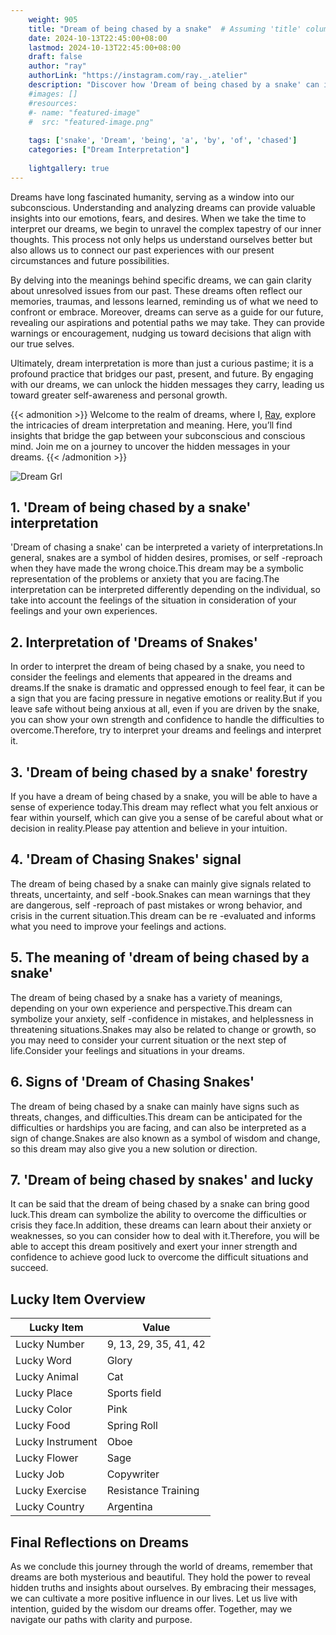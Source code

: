 ```yaml
---
    weight: 905
    title: "Dream of being chased by a snake"  # Assuming 'title' column exists
    date: 2024-10-13T22:45:00+08:00
    lastmod: 2024-10-13T22:45:00+08:00
    draft: false
    author: "ray"
    authorLink: "https://instagram.com/ray._.atelier"
    description: "Discover how 'Dream of being chased by a snake' can interpret your future and uncover its significant meanings in your life."
    #images: []
    #resources:
    #- name: "featured-image"
    #  src: "featured-image.png"
    
    tags: ['snake', 'Dream', 'being', 'a', 'by', 'of', 'chased']
    categories: ["Dream Interpretation"]
    
    lightgallery: true
---
```

    
Dreams have long fascinated humanity, serving as a window into our subconscious. Understanding and analyzing dreams can provide valuable insights into our emotions, fears, and desires. When we take the time to interpret our dreams, we begin to unravel the complex tapestry of our inner thoughts. This process not only helps us understand ourselves better but also allows us to connect our past experiences with our present circumstances and future possibilities.

By delving into the meanings behind specific dreams, we can gain clarity about unresolved issues from our past. These dreams often reflect our memories, traumas, and lessons learned, reminding us of what we need to confront or embrace. Moreover, dreams can serve as a guide for our future, revealing our aspirations and potential paths we may take. They can provide warnings or encouragement, nudging us toward decisions that align with our true selves.

Ultimately, dream interpretation is more than just a curious pastime; it is a profound practice that bridges our past, present, and future. By engaging with our dreams, we can unlock the hidden messages they carry, leading us toward greater self-awareness and personal growth.

{{< admonition >}}
Welcome to the realm of dreams, where I, [Ray](https://instagram.com/ray._.atelier), explore the intricacies of dream interpretation and meaning. Here, you’ll find insights that bridge the gap between your subconscious and conscious mind. Join me on a journey to uncover the hidden messages in your dreams.
{{< /admonition >}}

![Dream Grl](https://cdn.pixabay.com/photo/2017/11/02/03/35/gothic-2910057_1280.jpg "Dream Grl")

## 1. 'Dream of being chased by a snake' interpretation
'Dream of chasing a snake' can be interpreted a variety of interpretations.In general, snakes are a symbol of hidden desires, promises, or self -reproach when they have made the wrong choice.This dream may be a symbolic representation of the problems or anxiety that you are facing.The interpretation can be interpreted differently depending on the individual, so take into account the feelings of the situation in consideration of your feelings and your own experiences.

## 2. Interpretation of 'Dreams of Snakes'
In order to interpret the dream of being chased by a snake, you need to consider the feelings and elements that appeared in the dreams and dreams.If the snake is dramatic and oppressed enough to feel fear, it can be a sign that you are facing pressure in negative emotions or reality.But if you leave safe without being anxious at all, even if you are driven by the snake, you can show your own strength and confidence to handle the difficulties to overcome.Therefore, try to interpret your dreams and feelings and interpret it.

## 3. 'Dream of being chased by a snake' forestry
If you have a dream of being chased by a snake, you will be able to have a sense of experience today.This dream may reflect what you felt anxious or fear within yourself, which can give you a sense of be careful about what or decision in reality.Please pay attention and believe in your intuition.

## 4. 'Dream of Chasing Snakes' signal
The dream of being chased by a snake can mainly give signals related to threats, uncertainty, and self -book.Snakes can mean warnings that they are dangerous, self -reproach of past mistakes or wrong behavior, and crisis in the current situation.This dream can be re -evaluated and informs what you need to improve your feelings and actions.

## 5. The meaning of 'dream of being chased by a snake'
The dream of being chased by a snake has a variety of meanings, depending on your own experience and perspective.This dream can symbolize your anxiety, self -confidence in mistakes, and helplessness in threatening situations.Snakes may also be related to change or growth, so you may need to consider your current situation or the next step of life.Consider your feelings and situations in your dreams.

## 6. Signs of 'Dream of Chasing Snakes'
The dream of being chased by a snake can mainly have signs such as threats, changes, and difficulties.This dream can be anticipated for the difficulties or hardships you are facing, and can also be interpreted as a sign of change.Snakes are also known as a symbol of wisdom and change, so this dream may also give you a new solution or direction.

## 7. 'Dream of being chased by snakes' and lucky
It can be said that the dream of being chased by a snake can bring good luck.This dream can symbolize the ability to overcome the difficulties or crisis they face.In addition, these dreams can learn about their anxiety or weaknesses, so you can consider how to deal with it.Therefore, you will be able to accept this dream positively and exert your inner strength and confidence to achieve good luck to overcome the difficult situations and succeed.

## Lucky Item Overview
| Lucky Item          | Value              |
|---------------|--------------------|
| Lucky Number        | 9, 13, 29, 35, 41, 42  |
| Lucky Word          | Glory |
| Lucky Animal        | Cat |
| Lucky Place         | Sports field     |
| Lucky Color         | Pink     |
| Lucky Food          | Spring Roll      |
| Lucky Instrument    | Oboe |
| Lucky Flower        | Sage    |
| Lucky Job           | Copywriter       |
| Lucky Exercise      | Resistance Training  |
| Lucky Country       | Argentina    |


##  Final Reflections on Dreams

As we conclude this journey through the world of dreams, remember that dreams are both mysterious and beautiful. They hold the power to reveal hidden truths and insights about ourselves. By embracing their messages, we can cultivate a more positive influence in our lives. Let us live with intention, guided by the wisdom our dreams offer. Together, may we navigate our paths with clarity and purpose.
